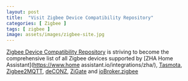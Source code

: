 ```yaml
---
layout: post
title:  "Visit Zigbee Device Compatibility Repository"
categories: [ Zigbee ]
tags: [ zigbee ]
image: assets/images/zigbee-site.jpg
---
```


<a target="_blank" href="https://zigbee.blakadder.com/">Zigbee Device Compatibility Repository</a> is striving to become the comprehensive list of all Zigbee devices supported by [ZHA Home Assistant](https://www.home assistant.io/integrations/zha/), [Tasmota](//tasmota.com), [Zigbee2MQTT](www.zigbee2mqtt.io), [deCONZ](https://dresden-elektronik.github.io/deconz-rest-doc/), [ZiGate](https://zigate.fr/) and [ioBroker.zigbee](https://github.com/ioBroker/ioBroker.zigbee)
